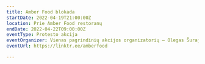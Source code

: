 ```yaml
---
title: Amber Food blokada
startDate: 2022-04-19T21:00:00Z
location: Prie Amber Food restoranų
endDate: 2022-04-22T09:00:00Z
eventType: Protesto akcija
eventOrganizer: Vienas pagrindinių akcijos organizatorių – Olegas Šurajevas
eventUrl: https://linktr.ee/amberfood

---
```

